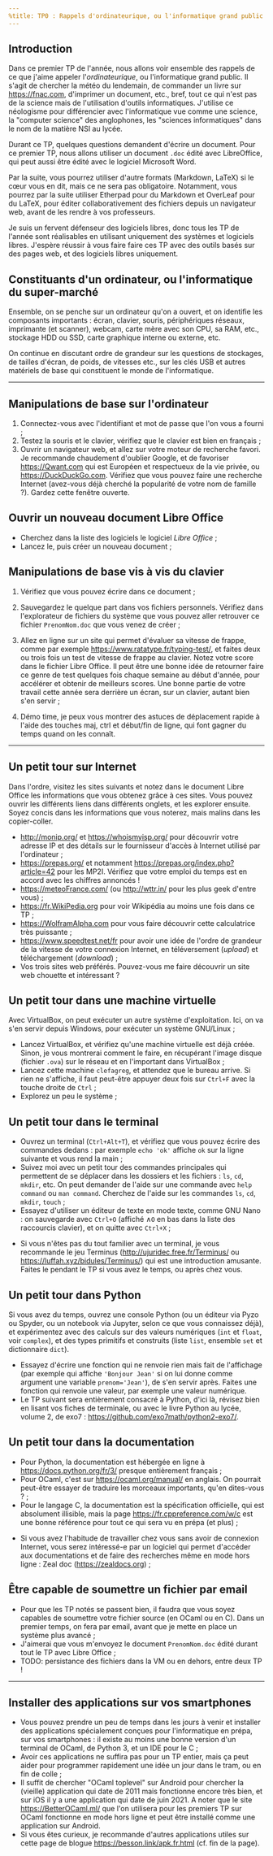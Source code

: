```yaml
---
%title: TP0 : Rappels d'ordinateurique, ou l'informatique grand public
---
```


## Introduction

Dans ce premier TP de l'année, nous allons voir ensemble des rappels de ce que j'aime appeler l'*ordinateurique*, ou l'informatique grand public.
Il s'agit de chercher la météo du lendemain, de commander un livre sur <https://fnac.com>, d'imprimer un document, etc., bref, tout ce qui n'est pas de la science mais de l'utilisation d'outils informatiques.
J'utilise ce néologisme pour différencier avec l'informatique vue comme une science, la "computer science" des anglophones, les "sciences informatiques" dans le nom de la matière NSI au lycée.

Durant ce TP, quelques questions demandent d'écrire un document. Pour ce premier TP, nous allons utiliser un document `.doc` édité avec LibreOffice, qui peut aussi être édité avec le logiciel Microsoft Word.

Par la suite, vous pourrez utiliser d'autre formats (Markdown, LaTeX) si le cœur vous en dit, mais ce ne sera pas obligatoire.
Notamment, vous pourrez par la suite utiliser Etherpad pour du Markdown et OverLeaf pour du LaTeX, pour éditer collaborativement des fichiers depuis un navigateur web, avant de les rendre à vos professeurs.

Je suis un fervent défenseur des logiciels libres, donc tous les TP de l'année sont réalisables en utilisant uniquement des systèmes et logiciels libres.
J'espère réussir à vous faire faire ces TP avec des outils basés sur des pages web, et des logiciels libres uniquement.
<!-- TODO: expliquer objectif faire tout avec des pages web et des notebooks jupyter. -->

## Constituants d'un ordinateur, ou l'informatique du super-marché

Ensemble, on se penche sur un ordinateur qu'on a ouvert, et on identifie les composants importants : écran, clavier, souris, périphériques réseaux, imprimante (et scanner), webcam, carte mère avec son CPU, sa RAM, etc., stockage HDD ou SSD, carte graphique interne ou externe, etc.

On continue en discutant ordre de grandeur sur les questions de stockages, de tailles d'écran, de poids, de vitesses etc., sur les clés USB et autres matériels de base qui constituent le monde de l'informatique.

---

## Manipulations de base sur l'ordinateur

1. Connectez-vous avec l'identifiant et mot de passe que l'on vous a fourni ;
2. Testez la souris et le clavier, vérifiez que le clavier est bien en français ;
3. Ouvrir un navigateur web, et allez sur votre moteur de recherche favori. Je recommande chaudement d'oublier Google, et de favoriser <https://Qwant.com> qui est Européen et respectueux de la vie privée, ou <https://DuckDuckGo.com>. Vérifiez que vous pouvez faire une recherche Internet (avez-vous déjà cherché la popularité de votre nom de famille ?). Gardez cette fenêtre ouverte.

## Ouvrir un nouveau document Libre Office

- Cherchez dans la liste des logiciels le logiciel *Libre Office* ;
- Lancez le, puis créer un nouveau document ;

## Manipulations de base vis à vis du clavier

1. Vérifiez que vous pouvez écrire dans ce document ;
2. Sauvegardez le quelque part dans vos fichiers personnels. Vérifiez dans l'explorateur de fichiers du système que vous pouvez aller retrouver ce fichier `PrenomNom.doc` que vous venez de créer ;

3. Allez en ligne sur un site qui permet d'évaluer sa vitesse de frappe, comme par exemple <https://www.ratatype.fr/typing-test/>, et faites deux ou trois fois un test de vitesse de frappe au clavier. Notez votre score dans le fichier Libre Office. Il peut être une bonne idée de retourner faire ce genre de test quelques fois chaque semaine au début d'année, pour accélérer et obtenir de meilleurs scores. Une bonne partie de votre travail cette année sera derrière un écran, sur un clavier, autant bien s'en servir ;

4. Démo time, je peux vous montrer des astuces de déplacement rapide à l'aide des touches maj, ctrl et début/fin de ligne, qui font gagner du temps quand on les connaît.

---

## Un petit tour sur Internet

Dans l'ordre, visitez les sites suivants et notez dans le document Libre Office les informations que vous obtenez grâce à ces sites.
Vous pouvez ouvrir les différents liens dans différents onglets, et les explorer ensuite.
Soyez concis dans les informations que vous noterez, mais malins dans les copier-coller.

- <http://monip.org/> et <https://whoismyisp.org/> pour découvrir votre adresse IP et des détails sur le fournisseur d'accès à Internet utilisé par l'ordinateur ;
- <https://prepas.org/> et notamment <https://prepas.org/index.php?article=42> pour les MP2I. Vérifiez que votre emploi du temps est en accord avec les chiffres annoncés !
- <https://meteoFrance.com/> (ou <http://wttr.in/> pour les plus geek d'entre vous) ;
- <https://fr.WikiPedia.org> pour voir Wikipédia au moins une fois dans ce TP ;
- <https://WolframAlpha.com> pour vous faire découvrir cette calculatrice très puissante ;
- <https://www.speedtest.net/fr> pour avoir une idée de l'ordre de grandeur de la vitesse de votre connexion Internet, en téléversement (*upload*) et téléchargement (*download*) ;
- Vos trois sites web préférés. Pouvez-vous me faire découvrir un site web chouette et intéressant ?

## Un petit tour dans une machine virtuelle

Avec VirtualBox, on peut exécuter un autre système d'exploitation. Ici, on va s'en servir depuis Windows, pour exécuter un système GNU/Linux ;

- Lancez VirtualBox, et vérifiez qu'une machine virtuelle est déjà créée. Sinon, je vous montrerai comment le faire, en récupérant l'image disque (fichier `.ova`) sur le réseau et en l'important dans VirtualBox ;
- Lancez cette machine `clefagreg`, et attendez que le bureau arrive. Si rien ne s'affiche, il faut peut-être appuyer deux fois sur `Ctrl+F` avec la touche droite de `Ctrl` ;
- Explorez un peu le système ;


## Un petit tour dans le terminal

- Ouvrez un terminal (`Ctrl+Alt+T`), et vérifiez que vous pouvez écrire des commandes dedans : par exemple `echo 'ok'` affiche `ok` sur la ligne suivante et vous rend la main ;
- Suivez moi avec un petit tour des commandes principales qui permettent de se déplacer dans les dossiers et les fichiers : `ls`, `cd`, `mkdir`, etc. On peut demander de l'aide sur une commande avec `help command` ou `man command`. Cherchez de l'aide sur les commandes `ls`, `cd`, `mkdir`, `touch` ;
- Essayez d'utiliser un éditeur de texte en mode texte, comme GNU Nano : on sauvegarde avec `Ctrl+O` (affiché $\wedge$`O` en bas dans la liste des raccourcis clavier), et on quitte avec `Ctrl+X` ;
<!-- - TODO: expliquer ici quoi faire, quelle succession de commande réaliser, ou alors faire interactif au contraire ? -->
- Si vous n'êtes pas du tout familier avec un terminal, je vous recommande le jeu Terminus (<http://ujuridec.free.fr/Terminus/> ou <https://luffah.xyz/bidules/Terminus/>) qui est une introduction amusante. Faites le pendant le TP si vous avez le temps, ou après chez vous.

## Un petit tour dans Python

Si vous avez du temps, ouvrez une console Python (ou un éditeur via Pyzo ou Spyder, ou un notebook via Jupyter, selon ce que vous connaissez déjà), et expérimentez avec des calculs sur des valeurs numériques (`int` et `float`, voir `complex`), et des types primitifs et construits (liste `list`, ensemble `set` et dictionnaire `dict`).

- Essayez d'écrire une fonction qui ne renvoie rien mais fait de l'affichage (par exemple qui affiche `'Bonjour Jean'` si on lui donne comme argument une variable `prenom='Jean'`), de s'en servir après. Faites une fonction qui renvoie une valeur, par exemple une valeur numérique.
- Le TP suivant sera entièrement consacré à Python, d'ici là, révisez bien en lisant vos fiches de terminale, ou avec le livre Python au lycée, volume 2, de exo7 : <https://github.com/exo7math/python2-exo7/>.

## Un petit tour dans la documentation

- Pour Python, la documentation est hébergée en ligne à <https://docs.python.org/fr/3/> presque entièrement français ;
- Pour OCaml, c'est sur <https://ocaml.org/manual/> en anglais. On pourrait peut-être essayer de traduire les morceaux importants, qu'en dites-vous ? ;
- Pour le langage C, la documentation est la spécification officielle, qui est absolument illisible, mais la page <https://fr.cppreference.com/w/c> est une bonne référence pour tout ce qui sera vu en prépa (et plus) ;
<!-- - TODO: doc de Python, de OCaml, du C ; -->
- Si vous avez l'habitude de travailler chez vous sans avoir de connexion Internet, vous serez intéressé-e par un logiciel qui permet d'accéder aux documentations et de faire des recherches même en mode hors ligne : Zeal doc (<https://zealdocs.org>) ;

## Être capable de soumettre un fichier par email

- Pour que les TP notés se passent bien, il faudra que vous soyez capables de soumettre votre fichier source (en OCaml ou en C). Dans un premier temps, on fera par email, avant que je mette en place un système plus avancé ;
- J'aimerai que vous m'envoyez le document `PrenomNom.doc` édité durant tout le TP avec Libre Office ;
- TODO: persistance des fichiers dans la VM ou en dehors, entre deux TP !

---

## Installer des applications sur vos smartphones

- Vous pouvez prendre un peu de temps dans les jours à venir et installer des applications spécialement conçues pour l'informatique en prépa, sur vos smartphones : il existe au moins une bonne version d'un terminal de OCaml, de Python 3, et un IDE pour le C ;
- Avoir ces applications ne suffira pas pour un TP entier, mais ça peut aider pour programmer rapidement une idée un jour dans le tram, ou en fin de colle ;
- Il suffit de chercher "OCaml toplevel" sur Android pour chercher la (vieille) application qui date de 2011 mais fonctionne encore très bien, et sur iOS il y a une application qui date de juin 2021. A noter que le site <https://BetterOCaml.ml/> que l'on utilisera pour les premiers TP sur OCaml fonctionne en mode hors ligne et peut être installé comme une application sur Android.
- Si vous êtes curieux, je recommande d'autres applications utiles sur cette page de blogue <https://besson.link/apk.fr.html> (cf. fin de la page).
